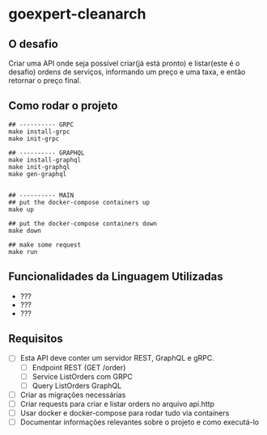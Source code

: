 # goexpert-cleanarch

## O desafio
Criar uma API onde seja possível criar(já está pronto) e listar(este é o desafio) ordens de serviços, informando um preço e uma taxa, e então retornar o preço final.

## Como rodar o projeto
``` shell
## ---------- GRPC
make install-grpc
make init-grpc

## ---------- GRAPHQL
make install-graphql
make init-graphql
make gen-graphql


## ---------- MAIN
## put the docker-compose containers up
make up

## put the docker-compose containers down
make down

## make some request
make run
```

## Funcionalidades da Linguagem Utilizadas
- ???
- ???
- ???

## Requisitos
- [ ] Esta API deve conter um servidor REST, GraphQL e gRPC.
    - [ ] Endpoint REST (GET /order)
    - [ ] Service ListOrders com GRPC
    - [ ] Query ListOrders GraphQL
- [ ] Criar as migrações necessárias
- [ ] Criar requests para criar e listar orders no arquivo api.http
- [ ] Usar docker e docker-compose para rodar tudo via containers
- [ ] Documentar informações relevantes sobre o projeto e como executá-lo
